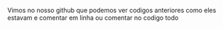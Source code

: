 Vimos no nosso github que podemos ver codigos anteriores como eles estavam e comentar em linha ou comentar no codigo todo